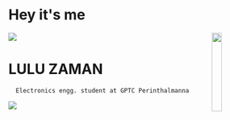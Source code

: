 # Hey it's me

<img src="https://user-images.githubusercontent.com/73097560/115834477-dbab4500-a447-11eb-908a-139a6edaec5c.gif"/>

<img src="https://github.com/lulu-zaman/skills-communicate-using-markdown/assets/165302109/59b96388-6685-4f4c-8ee6-1a81ec08b59e" align="right" width="20%"/>

<div>
    
# LULU ZAMAN


      Electronics engg. student at GPTC Perinthalmanna
<img src="https://user-images.githubusercontent.com/73097560/115834477-dbab4500-a447-11eb-908a-139a6edaec5c.gif"/>



